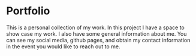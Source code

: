# Portfolio
This is a personal collection of my work.
In this project I have a space to show case my work.  I also have some general information about me.
You can see my social media, github pages, and obtain my contact information in the event you would like to reach out to me.